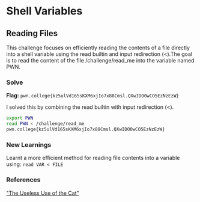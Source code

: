 # Shell Variables

## Reading Files
This challenge focuses on efficiently reading the contents of a file directly into a shell variable using the read builtin and input redirection (<).The goal is to read the content of the file /challenge/read_me into the variable named PWN.

### Solve
**Flag:** `pwn.college{kz5ulVd165sKXM6xjIo7x88Cmsl.QXwIDO0wCO5EzNzEzW}`

I solved this by combining the read builtin with input redirection (<).

```bash
export PWN
read PWN < /challenge/read_me
pwn.college{kz5ulVd165sKXM6xjIo7x88Cmsl.QXwIDO0wCO5EzNzEzW}
```

### New Learnings
Learnt a more efficient method for reading file contents into a variable using: `read VAR < FILE`

### References 
["The Useless Use of the Cat"](https://porkmail.org/era/unix/award#cat)
